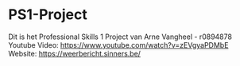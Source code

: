 # PS1-Project

Dit is het Professional Skills 1 Project van Arne Vangheel - r0894878  
Youtube Video: https://www.youtube.com/watch?v=zEVgyaPDMbE  
Website: https://weerbericht.sinners.be/
